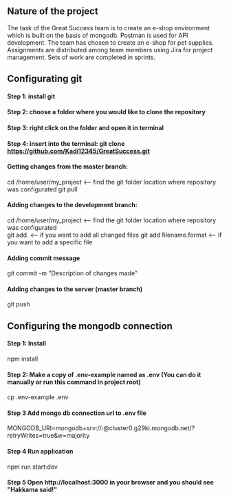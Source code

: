 
## Nature of the project

The task of the Great Success team is to create an e-shop environment which is built on the basis of mongodb. Postman is used for API development. The team has chosen to create an e-shop for pet supplies. Assignments are distributed among team members using Jira for project management. Sets of work are completed in sprints.

## Configurating git

#### Step 1: install git

#### Step 2: choose a folder where you would like to clone the repository

#### Step 3: right click on the folder and open it in terminal

#### Step 4: insert into the terminal: git clone https://github.com/Kadi12345/GreatSuccess.git

#### Getting changes from the master branch:
cd /home/user/my_project  <-- find the git folder location where repository was configurated
git pull

#### Adding changes to the development branch:
cd /home/user/my_project  <-- find the git folder location where repository was configurated<br>
git add.                  <-- if you want to add all changed files
git add filename.format   <-- if you want to add a specific file

#### Adding commit message
git commit -m "Description of changes made"

#### Adding changes to the server (master branch)
git push

## Configuring the mongodb connection

#### Step 1: Install 
npm install

#### Step 2: Make a copy of .env-example named as .env (You can do it manually or run this command in project root)
cp .env-example .env

#### Step 3 Add mongo db connection url to .env file
MONGODB_URI=mongodb+srv://<username>:<password>@cluster0.g29ki.mongodb.net/<dbName>?retryWrites=true&w=majority

#### Step 4 Run application
npm run start:dev

#### Step 5 Open http://localhost:3000 in your browser and you should see "Hakkama said!"
